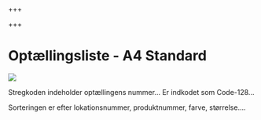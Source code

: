 +++

+++
# Optællingsliste - A4 Standard

![](https://thetis-ims-reports.s3.eu-west-1.amazonaws.com/examples/StockTakingList-1.png)

Stregkoden indeholder optællingens nummer... Er indkodet som Code-128...

Sorteringen er efter lokationsnummer, produktnummer, farve, størrelse....